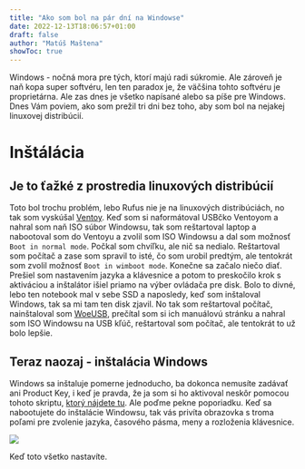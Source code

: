 ```yaml
---
title: "Ako som bol na pár dní na Windowse"
date: 2022-12-13T18:06:57+01:00
draft: false
author: "Matúš Maštena"
showToc: true
---
```


Windows - nočná mora pre tých, ktorí majú radi súkromie. Ale zároveň je naň kopa super softvéru, len ten paradox je, že väčšina tohto softvéru je proprietárna. Ale zas dnes je všetko napísané alebo sa píše pre Windows. Dnes Vám poviem, ako som prežil tri dni bez toho, aby som bol na nejakej linuxovej distribúcií.
# Inštálácia
## Je to ťažké z prostredia linuxových distribúcií
Toto bol trochu problém, lebo Rufus nie je na linuxových distribúciách, no tak som vyskúšal [Ventoy](https://ventoy.net). Keď som si naformátoval USBčko Ventoyom a nahral som naň ISO súbor Windowsu, tak som reštartoval laptop a nabootoval som do Ventoyu a zvolil som ISO Windowsu a dal som možnosť ```Boot in normal mode```. Počkal som chvíľku, ale nič sa nedialo. Reštartoval som počítač a zase som spravil to isté, čo som urobil predtým, ale tentokrát som zvolil možnosť ```Boot in wimboot mode```. Konečne sa začalo niečo diať. Prešiel som nastavením jazyka a klávesnice a potom to preskočilo krok s aktiváciou a inštalátor išiel priamo na výber ovládača pre disk. Bolo to divné, lebo ten notebook mal v sebe SSD a naposledy, keď som inštaloval Windows, tak sa mi tam ten disk zjavil. No tak som reštartoval počítač, nainštaloval som [WoeUSB](https://github.com/WoeUSB/WoeUSB), prečítal som si ich manuálovú stránku a nahral som ISO Windowsu na USB kľúč, reštartoval som počítač, ale tentokrát to už bolo lepšie.
## Teraz naozaj - inštalácia Windows
Windows sa inštaluje pomerne jednoducho, ba dokonca nemusíte zadávať ani Product Key, i keď je pravda, že ja som si ho aktivoval neskôr pomocou tohoto skriptu, [ktorý nájdete tu](https://github.com/massgravel/Microsoft-Activation-Scripts). Ale poďme pekne poporiadku. Keď sa nabootujete do inštalácie Windowsu, tak vás privíta obrazovka s troma poľami pre zvolenie jazyka, časového pásma, meny a rozloženia klávesnice.

 ![](https://external-content.duckduckgo.com/iu/?u=https%3A%2F%2Fi.stack.imgur.com%2FJmHDi.png&f=1&nofb=1&ipt=57ad668c45f6d21ce1a6de632e69acf7bbf6b33b099a51bb8c23fdb8bef63234&ipo=images) 

 Keď toto všetko nastavíte.
